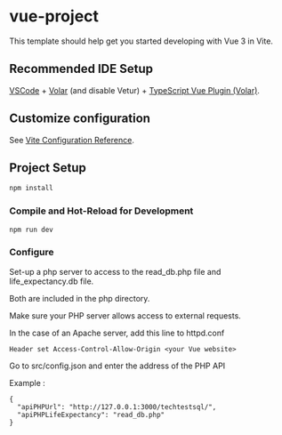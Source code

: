 # vue-project

This template should help get you started developing with Vue 3 in Vite.

## Recommended IDE Setup

[VSCode](https://code.visualstudio.com/) + [Volar](https://marketplace.visualstudio.com/items?itemName=Vue.volar) (and disable Vetur) + [TypeScript Vue Plugin (Volar)](https://marketplace.visualstudio.com/items?itemName=Vue.vscode-typescript-vue-plugin).

## Customize configuration

See [Vite Configuration Reference](https://vitejs.dev/config/).

## Project Setup

```sh
npm install
```

### Compile and Hot-Reload for Development

```sh
npm run dev
```


### Configure 

Set-up a php server to access to the read_db.php file and life_expectancy.db file.

Both are included in the php directory.

Make sure your PHP server allows access to external requests. 

In the case of an Apache server, add this line to httpd.conf 

```
Header set Access-Control-Allow-Origin <your Vue website>

```

Go to src/config.json and enter the address of the PHP API 

Example : 

```
{
  "apiPHPUrl": "http://127.0.0.1:3000/techtestsql/",
  "apiPHPLifeExpectancy": "read_db.php"
}
```



